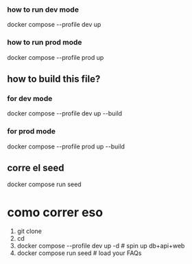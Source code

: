 
### how to run dev mode

docker compose --profile dev up

### how to run prod mode

docker compose --profile prod up

## how to build this file?

### for dev mode

docker compose --profile dev up --build

### for prod mode

docker compose --profile prod up --build


## corre el seed 
docker compose run seed 

# como correr eso
1. git clone <repo>
2. cd <repo>
3. docker compose --profile dev up -d       # spin up db+api+web
4. docker compose run seed                  # load your FAQs